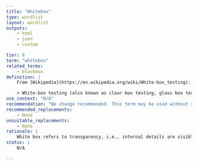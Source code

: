 ```yaml
---
title: "Whitebox"
type: wordlist
layout: wordlist
outputs:
    - html
    - json
    - custom

tier: 0
term: "whitebox"
related_terms:
    - blackbox
definition: |
    From [Wikipedia](https://en.wikipedia.org/wiki/White-box_testing):

    > White-box testing (also known as clear box testing, glass box testing, transparent box testing, and structural testing) is a method of software testing that tests internal structures or workings of an application, as opposed to its functionality (i.e. black-box testing).
use_context: "N/A"
recommendation: "No change recommended. This term may be used without restriction."
recommended_replacements:
    - None
unsuitable_replacements:
    - None
rationale: |
    White box refers to transparency, i.e., internal details are visible to the tester. This term is not based on a good/bad binary where white is represented as good or black is represented as bad and so does not promote racial bias.
status: |
    N/A

---
```

